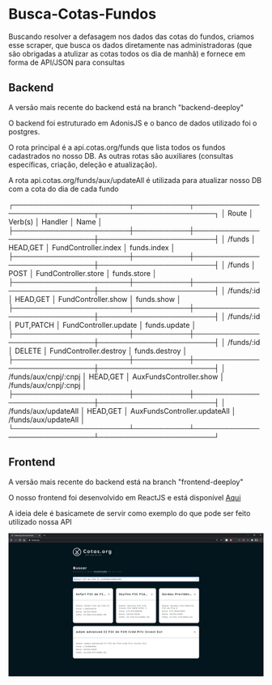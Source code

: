 # Busca-Cotas-Fundos

Buscando resolver a defasagem nos dados das cotas do fundos, criamos esse scraper, 
que busca os dados diretamente nas administradoras (que são obrigadas a atulizar as cotas todos os dia de manhã)
e fornece em forma de API/JSON para consultas

## Backend

A versão mais recente do backend está na branch "backend-deeploy"

O backend foi estruturado em AdonisJS e o banco de dados utilizado foi o postgres.

O rota principal é a api.cotas.org/funds que lista todos os fundos cadastrados no nosso DB.
As outras rotas são auxiliares (consultas específicas, criação, deleção e atualização).

A rota api.cotas.org/funds/aux/updateAll é utilizada para atualizar nosso DB com a cota do dia de cada fundo

┌───────────────────────┬───────────┬──────────────────────────────┬───────────────────────┐
│ Route                 │ Verb(s)   │ Handler                      │ Name                  │
├───────────────────────┼───────────┼──────────────────────────────┼───────────────────────┤
│ /funds                │ HEAD,GET  │ FundController.index         │ funds.index           │
├───────────────────────┼───────────┼──────────────────────────────┼───────────────────────┤
│ /funds                │ POST      │ FundController.store         │ funds.store           │
├───────────────────────┼───────────┼──────────────────────────────┼───────────────────────┤
│ /funds/:id            │ HEAD,GET  │ FundController.show          │ funds.show            │
├───────────────────────┼───────────┼──────────────────────────────┼───────────────────────┤
│ /funds/:id            │ PUT,PATCH │ FundController.update        │ funds.update          │
├───────────────────────┼───────────┼──────────────────────────────┼───────────────────────┤
│ /funds/:id            │ DELETE    │ FundController.destroy       │ funds.destroy         │
├───────────────────────┼───────────┼──────────────────────────────┼───────────────────────┤
│ /funds/aux/cnpj/:cnpj │ HEAD,GET  │ AuxFundsController.show      │ /funds/aux/cnpj/:cnpj │
├───────────────────────┼───────────┼──────────────────────────────┼───────────────────────┤
│ /funds/aux/updateAll  │ HEAD,GET  │ AuxFundsController.updateAll │ /funds/aux/updateAll  │
└───────────────────────┴───────────┴──────────────────────────────┴───────────────────────┘

## Frontend

A versão mais recente do backend está na branch "frontend-deeploy"

O nosso frontend foi desenvolvido em ReactJS e está disponível <a href="https://cotas.org" title="cotas.org">Aqui</a>

A ideia dele é basicamete de servir como exemplo do que pode ser feito utilizado nossa API

<img src="./pagina.PNG" alt="Site print" title="Site hospedado" />
